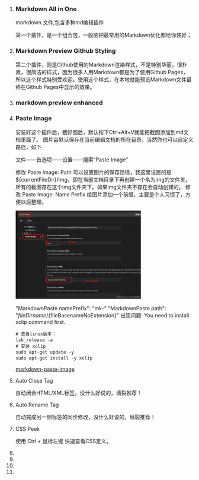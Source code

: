 
1. ### Markdown All in One  
   markdown 文件,包含多种md编辑插件

    第一个插件，是一个组合包，一股脑把最常用的Markdown优化都给你装好；

2. ### Markdown Preview Github Styling  

    第二个插件，则是Github使用的Markdown渲染样式，不是特别华丽，很朴素，很简洁的样式，因为很多人用Markdown都是为了使用Github Pages，所以这个样式特别受欢迎。使用这个样式，在本地就能预览Markdown文件最终在Github Pages中显示的效果。

3. ### markdown preview enhanced


4. ### Paste Image

    安装好这个插件后，截好图后，默认按下Ctrl+Alt+V就能把截图添加到md文档里面了。
    图片会默认保存在当前编辑文档的所在目录，当然你也可以自定义路径，如下

    文件——首选项——设置——搜索“Paste Image”

    修改 Paste Image: Path 可以设置图片的保存路径，我这里设置的是${currentFileDir}/img，即在当前文档目录下再创建一个名为img的文件夹，所有的截图存在这个img文件夹下。如果img文件夹不存在会自动创建的。
    修改 Paste Image: Name Prefix 给图片添加一个前缀，主要是个人习惯了，方便以后整理。
    
    <img src="img/004-vscode%E6%8F%92%E4%BB%B6%E6%8E%A8%E8%8D%90/20190522230218618.png" alt="Paste Image配置" style="zoom:33%;" />
    
    "MarkdownPaste.namePrefix": "mk-"
    "MarkdownPaste.path": "${fileDirname}/${fileBasenameNoExtension}"
    出现问题: You need to install xclip command first.
    
    ```
    # 查看linux版本：
    lsb_release -a
    # 安装 xclip
    sudo apt-get update -y
    sudo apt-get install -y xclip
    ```
    [markdown-paste-image](https://github.com/telesoho/vscode-markdown-paste-image)
    
5. Auto Close Tag

    自动闭合HTML/XML标签，没什么好说的，墙裂推荐！


6. Auto Rename Tag

    自动完成另一侧标签的同步修改，没什么好说的，墙裂推荐！


7. CSS Peek

    使用 Ctrl + 鼠标左键 快速查看CSS定义。
8. 
9.  
10. 


8. 